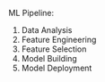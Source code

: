 ML Pipeline:

1. Data Analysis
2. Feature Engineering
3. Feature Selection
4. Model Building
5. Model Deployment
